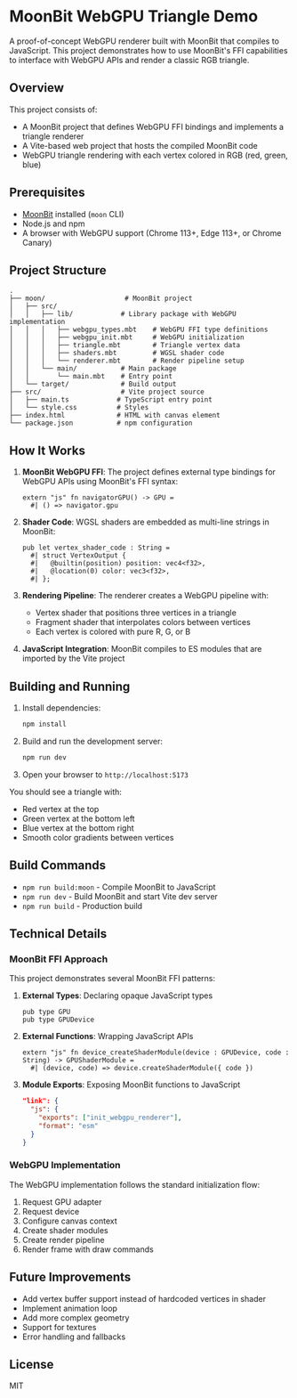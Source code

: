 # MoonBit WebGPU Triangle Demo

A proof-of-concept WebGPU renderer built with MoonBit that compiles to JavaScript. This project demonstrates how to use MoonBit's FFI capabilities to interface with WebGPU APIs and render a classic RGB triangle.

## Overview

This project consists of:
- A MoonBit project that defines WebGPU FFI bindings and implements a triangle renderer
- A Vite-based web project that hosts the compiled MoonBit code
- WebGPU triangle rendering with each vertex colored in RGB (red, green, blue)

## Prerequisites

- [MoonBit](https://www.moonbitlang.com/) installed (`moon` CLI)
- Node.js and npm
- A browser with WebGPU support (Chrome 113+, Edge 113+, or Chrome Canary)

## Project Structure

```
.
├── moon/                    # MoonBit project
│   ├── src/
│   │   ├── lib/            # Library package with WebGPU implementation
│   │   │   ├── webgpu_types.mbt    # WebGPU FFI type definitions
│   │   │   ├── webgpu_init.mbt     # WebGPU initialization
│   │   │   ├── triangle.mbt        # Triangle vertex data
│   │   │   ├── shaders.mbt         # WGSL shader code
│   │   │   └── renderer.mbt        # Render pipeline setup
│   │   └── main/           # Main package
│   │       └── main.mbt    # Entry point
│   └── target/             # Build output
├── src/                    # Vite project source
│   ├── main.ts            # TypeScript entry point
│   └── style.css          # Styles
├── index.html             # HTML with canvas element
└── package.json           # npm configuration
```

## How It Works

1. **MoonBit WebGPU FFI**: The project defines external type bindings for WebGPU APIs using MoonBit's FFI syntax:
   ```moonbit
   extern "js" fn navigatorGPU() -> GPU =
     #| () => navigator.gpu
   ```

2. **Shader Code**: WGSL shaders are embedded as multi-line strings in MoonBit:
   ```moonbit
   pub let vertex_shader_code : String = 
     #| struct VertexOutput {
     #|   @builtin(position) position: vec4<f32>,
     #|   @location(0) color: vec3<f32>,
     #| };
   ```

3. **Rendering Pipeline**: The renderer creates a WebGPU pipeline with:
   - Vertex shader that positions three vertices in a triangle
   - Fragment shader that interpolates colors between vertices
   - Each vertex is colored with pure R, G, or B

4. **JavaScript Integration**: MoonBit compiles to ES modules that are imported by the Vite project

## Building and Running

1. Install dependencies:
   ```bash
   npm install
   ```

2. Build and run the development server:
   ```bash
   npm run dev
   ```

3. Open your browser to `http://localhost:5173`

You should see a triangle with:
- Red vertex at the top
- Green vertex at the bottom left
- Blue vertex at the bottom right
- Smooth color gradients between vertices

## Build Commands

- `npm run build:moon` - Compile MoonBit to JavaScript
- `npm run dev` - Build MoonBit and start Vite dev server
- `npm run build` - Production build

## Technical Details

### MoonBit FFI Approach

This project demonstrates several MoonBit FFI patterns:

1. **External Types**: Declaring opaque JavaScript types
   ```moonbit
   pub type GPU
   pub type GPUDevice
   ```

2. **External Functions**: Wrapping JavaScript APIs
   ```moonbit
   extern "js" fn device_createShaderModule(device : GPUDevice, code : String) -> GPUShaderModule =
     #| (device, code) => device.createShaderModule({ code })
   ```

3. **Module Exports**: Exposing MoonBit functions to JavaScript
   ```json
   "link": {
     "js": {
       "exports": ["init_webgpu_renderer"],
       "format": "esm"
     }
   }
   ```

### WebGPU Implementation

The WebGPU implementation follows the standard initialization flow:
1. Request GPU adapter
2. Request device
3. Configure canvas context
4. Create shader modules
5. Create render pipeline
6. Render frame with draw commands

## Future Improvements

- Add vertex buffer support instead of hardcoded vertices in shader
- Implement animation loop
- Add more complex geometry
- Support for textures
- Error handling and fallbacks

## License

MIT
